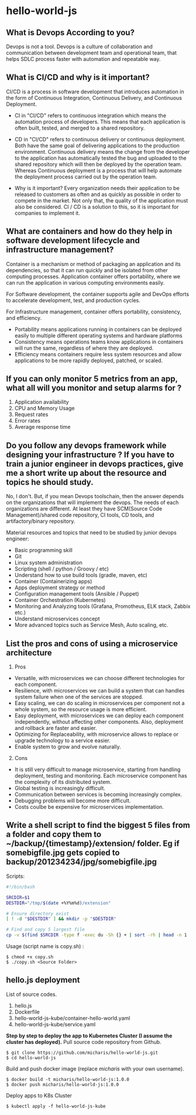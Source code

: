 # hello-world-js

## What is Devops According to you?

Devops is not a tool. Devops is a culture of collaboration and communication between development team and  operational team, that helps SDLC process faster with automation and repeatable way.

## What is CI/CD and why is it important?

CI/CD is a process in software development that introduces automation in the form of Continuous Integration, Continuous Delivery, and Continuous Deployment. 

- CI in "CI/CD" refers to continuous integration which means the automation process of developers. This means that each application is often built, tested, and merged to a shared repository.

- CD in "CI/CD" refers to continuous delivery or continuous deployment. Both have the same goal of delivering applications to the production environment. Continuous delivery means the change from the developer to the application has automatically tested the bug and uploaded to the shared repository which will then be deployed by the operation team. Whereas Continuous deployment is a process that will help automate the deployment process carried out by the operation team.

- Why is it important? 
Every organization needs their application to be released to customers as often and as quickly as possible in order to compete in the market. Not only that, the quality of the application must also be considered. CI / CD is a solution to this, so it is important for companies to implement it.

## What are containers and how do they help in software development lifecycle and infrastructure management?

Container is a mechanism or method of packaging an application and its dependencies, so that it can run quickly and be isolated from other computing processes. Application container offers portability, where we can run the application in various computing environments easily. 

For Software development, the container supports agile and DevOps efforts to accelerate development, test, and production cycles.

For Infrastructure management, container offers portability, consistency, and efficiency.
- Portability means applications running in containers can be deployed easily to multiple different operating systems and hardware platforms
- Consistency means operations teams know applications in containers will run the same, regardless of where they are deployed.
- Efficiency means containers require less system resources and allow applications to be more rapidly deployed, patched, or scaled.

## If you can only monitor 5 metrics from an app, what all will you monitor and setup alarms for ?
1. Application availability
2. CPU and Memory Usage
3. Request rates
4. Error rates
5. Average response time

## Do you follow any devops framework while designing your infrastructure ? If you have to train a junior engineer in devops practices, give me a short write up about the resource and topics he should study.

No, I don't. But, if you mean Devops toolschain, then the answer depends on the organizations that will implement the devops. The needs of each organizations are different. At least they have SCM(Source Code Management)/shared code repository, CI tools, CD tools, and artifactory/binary repository.

Material resources and topics that need to be studied by junior devops engineer: 
- Basic programming skill
- Git
- Linux system administration
- Scripting (shell / python / Groovy / etc)
- Understand how to use build tools (gradle, maven, etc)
- Container (Containerizing apps)
- Apps deployment strategy or method
- Configuration management tools (Ansible / Puppet)
- Container Orchestration (Kubernetes)
- Monitoring and Analyzing tools (Grafana, Promotheus, ELK stack, Zabbix etc.)
- Understand microservices concept
- More advanced topics such as Service Mesh, Auto scaling, etc.

## List the pros and cons of using a microservice architecture

1. Pros
- Versatile, with microservices we can choose different technologies for each component.
- Resilience, with microservices we can build a system that can handles system failure when one of the services are stopped.
- Easy scaling, we can do scaling in microservices per component not a whole system, so the resource usage is more efficient.
- Easy deployment, with microservices we can deploy each component independently, without affecting other components. Also, deployment and rollback are faster and easier.
- Optimizing for Replaceability, with microservice allows to replace or upgrade technology to a service easier.
- Enable system to grow and evolve naturally.

2. Cons
- It is still very difficult to manage microservice, starting from handling deployment, testing and monitoring. Each microservice component has the complexity of its distributed system.
- Global testing is increasingly difficult.
- Communication between services is becoming increasingly complex.
- Debugging problems will become more difficult.
- Costs coulbe be expensive for microservices implementation.

## Write a shell script to find the biggest 5 files from a folder and copy them to ~/backup/{timestamp}/extension/ folder. Eg if somebigfile.jpg gets copied to backup/201234234/jpg/somebigfile.jpg

Scripts:
```bash
#!/bin/bash

SRCDIR=$1
DESTDIR="/tmp/$(date +%Y%m%d)/extension"

# Ensure directory exist
[ ! -d "$DESTDIR" ] && mkdir -p "$DESTDIR"

# Find and copy 5 largest file 
cp -v $(find $SRCDIR -type f -exec du -Sh {} + | sort -rh | head -n 1 | awk '{print $2}') $DESTDIR
```
Usage (script name is copy.sh) :
```
$ chmod +x copy.sh
$ ./copy.sh <Source Folder>
```

## hello.js deployment

List of source codes.
1. hello.js
2. Dockerfile
3. hello-world-js-kube/container-hello-world.yaml
4. hello-world-js-kube/service.yaml

**Step by step to deploy the app to Kubernetes Cluster (I assume the cluster has deployed).**
Pull source code repository from Github.
```
$ git clone https://github.com/micharis/hello-world-js.git
$ cd hello-world-js
```

Build and push docker image (replace *micharis* with your own username).
```
$ docker build -t micharis/hello-world-js:1.0.0
$ docker push micharis/hello-world-js:1.0.0
```

Deploy apps to K8s Cluster
```
$ kubectl apply -f hello-world-js-kube
```


